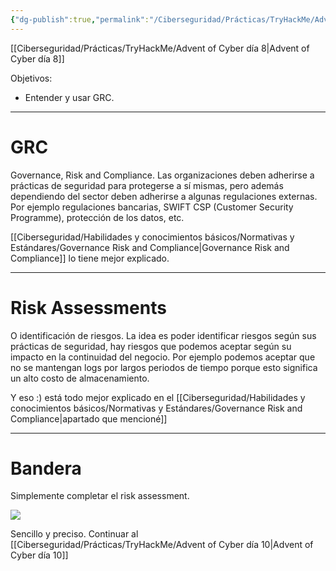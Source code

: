 ```yaml
---
{"dg-publish":true,"permalink":"/Ciberseguridad/Prácticas/TryHackMe/Advent of Cyber día 9/"}
---
```


[[Ciberseguridad/Prácticas/TryHackMe/Advent of Cyber día 8\|Advent of Cyber día 8]]

Objetivos:
- Entender y usar GRC.

---

# GRC
Governance, Risk and Compliance.
Las organizaciones deben adherirse a prácticas de seguridad para protegerse a sí mismas, pero además dependiendo del sector deben adherirse a algunas regulaciones externas.
Por ejemplo regulaciones bancarias, SWIFT CSP (Customer Security Programme), protección de los datos, etc.

[[Ciberseguridad/Habilidades y conocimientos básicos/Normativas y Estándares/Governance Risk and Compliance\|Governance Risk and Compliance]] lo tiene mejor explicado.

---

# Risk Assessments

O identificación de riesgos. La idea es poder identificar riesgos según sus prácticas de seguridad, hay riesgos que podemos aceptar según su impacto en la continuidad del negocio. Por ejemplo podemos aceptar que no se mantengan logs por largos periodos de tiempo porque esto significa un alto costo de almacenamiento.

Y eso :) está todo mejor explicado en el [[Ciberseguridad/Habilidades y conocimientos básicos/Normativas y Estándares/Governance Risk and Compliance\|apartado que mencioné]]

---

# Bandera

Simplemente completar el risk assessment.

![](https://i.imgur.com/ensYSwF.png)

Sencillo y preciso.
Continuar al  [[Ciberseguridad/Prácticas/TryHackMe/Advent of Cyber día 10\|Advent of Cyber día 10]]